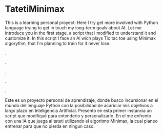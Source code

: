 # TatetiMinimax

This is a learning personal proyect. Here I try get more involved with Python language trying to get in touch my long-term goals about AI.
Let me introduce you in the first stage, a script that i modified to understand it and customize it. In this script I face an AI wich plays Tic tac toe using Minimax algorythm, that I'm planning to train for it never lose.

.

.

.

.

.

Este es un proyecto personal de aprendizaje, donde busco incursionar en el mundo del lenguaje Python con la posibilidad de acariciar mis objetivos a largo plazo en Inteligencia Artificial.
Presento en esta primer instancia un script que modifiqué para entenderlo y personalizarlo. En el me enfrento con una IA que juega al tateti utilizando el algoritmo Minimax, la cual planeo entrenar para que no pierda en ningun caso.

